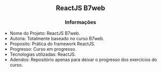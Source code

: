 <h2 align="center">ReactJS B7web</h2>

<h3 align="center">Informações</h3>
 
- Nome do Projeto: ReactJS B7web.
- Autoria: Totalmente baseado no curso B7web.
- Proposito: Prática do framework ReactJS.
- Progresso: Curso em progresso.
- Tecnologias utilizadas: ReactJS.
- Adendos: Repositório apenas para deixar o progresso dos exercícios do curso.
